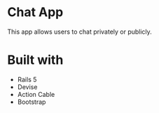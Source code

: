 # Chat App

This app allows users to chat privately or publicly.

# Built with
* Rails 5
* Devise
* Action Cable
* Bootstrap



